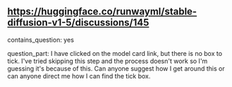 ## https://huggingface.co/runwayml/stable-diffusion-v1-5/discussions/145

contains_question: yes

question_part: I have clicked on the model card link, but there is no box to tick. I've tried skipping this step and the process doesn't work so I'm guessing it's because of this. Can anyone suggest how I get around this or can anyone direct me how I can find the tick box.